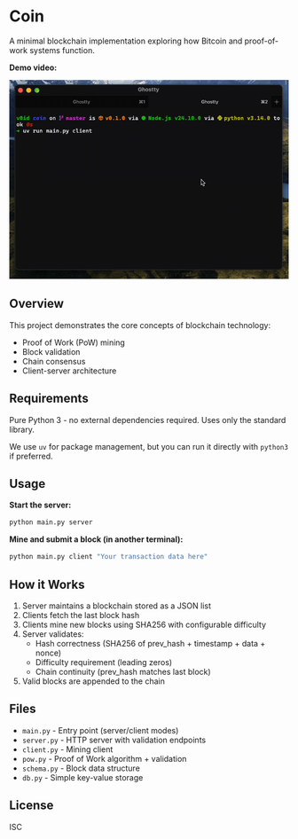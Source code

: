 # Coin

A minimal blockchain implementation exploring how Bitcoin and proof-of-work systems function.

**Demo video:**

![Demo video](./demo.gif)

## Overview

This project demonstrates the core concepts of blockchain technology:
- Proof of Work (PoW) mining
- Block validation
- Chain consensus
- Client-server architecture

## Requirements

Pure Python 3 - no external dependencies required. Uses only the standard library.

We use `uv` for package management, but you can run it directly with `python3` if preferred.

## Usage

**Start the server:**
```bash
python main.py server
```

**Mine and submit a block (in another terminal):**
```bash
python main.py client "Your transaction data here"
```

## How it Works

1. Server maintains a blockchain stored as a JSON list
2. Clients fetch the last block hash
3. Clients mine new blocks using SHA256 with configurable difficulty
4. Server validates:
   - Hash correctness (SHA256 of prev_hash + timestamp + data + nonce)
   - Difficulty requirement (leading zeros)
   - Chain continuity (prev_hash matches last block)
5. Valid blocks are appended to the chain

## Files

- `main.py` - Entry point (server/client modes)
- `server.py` - HTTP server with validation endpoints
- `client.py` - Mining client
- `pow.py` - Proof of Work algorithm + validation
- `schema.py` - Block data structure
- `db.py` - Simple key-value storage

## License

ISC

